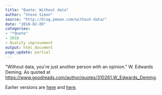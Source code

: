 ```yaml
---
title: "Quote: Without data"
author: "Steve Simon"
source: "http://blog.pmean.com/without-data/"
date: "2018-02-09"
categories: 
- "*Quote"
- 2018
- Quality improvement
output: html_document
page_update: partial
---
```


"Without data, you're just another person with an opinion." W. Edwards
Deming. As quoted at
<https://www.goodreads.com/author/quotes/310261.W_Edwards_Deming>.

<!---more--->



Earlier versions are [here][sim1] and [here][sim2].
 
[sim1]: http://blog.pmean.com/without-data/
[sim2]: http://new.pmean.com/without-data/
 
